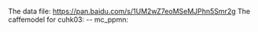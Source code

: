 The data file: https://pan.baidu.com/s/1UM2wZ7eoMSeMJPhn5Smr2g
The caffemodel for cuhk03:
-- mc_ppmn:
